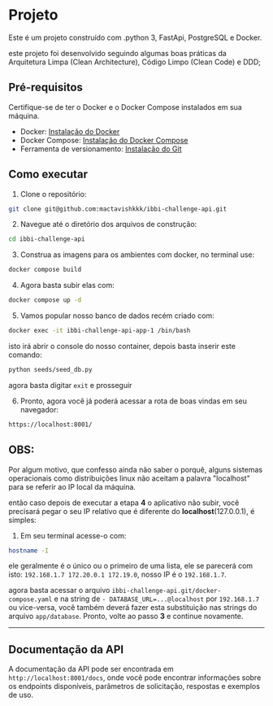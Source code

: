 # Projeto

Este é um projeto construído com .python 3, FastApi, PostgreSQL e Docker.

este projeto foi desenvolvido seguindo algumas boas práticas da Arquitetura Limpa (Clean Architecture), Código Limpo (Clean Code) e DDD;

## Pré-requisitos

Certifique-se de ter o Docker e o Docker Compose instalados em sua máquina.

- Docker: [Instalação do Docker](https://docs.docker.com/get-docker/)
- Docker Compose: [Instalação do Docker Compose](https://docs.docker.com/compose/install/)
- Ferramenta de versionamento: [Instalação do Git](https://git-scm.com/)

## Como executar

1. Clone o repositório:

```bash
git clone git@github.com:mactavishkkk/ibbi-challenge-api.git
```

2. Navegue até o diretório dos arquivos de construção:

```bash
cd ibbi-challenge-api
```

3. Construa as imagens para os ambientes com docker, no terminal use:

```bash
docker compose build
```

4. Agora basta subir elas com:

```bash
docker compose up -d
```

5. Vamos popular nosso banco de dados recém criado com:

```bash
docker exec -it ibbi-challenge-api-app-1 /bin/bash
```
isto irá abrir o console do nosso container, depois basta inserir este comando:

```bash
python seeds/seed_db.py
```

agora basta digitar `exit` e prosseguir

6. Pronto, agora você já poderá acessar a rota de boas vindas em seu navegador:

```bash
https://localhost:8001/
```

## OBS:

Por algum motivo, que confesso ainda não saber o porquê, alguns sistemas operacionais como distribuições linux não aceitam a palavra "localhost" para se referir ao IP local da máquina.

então caso depois de executar a etapa **4** o aplicativo não subir, você precisará pegar o seu IP relativo que é diferente do **localhost**(127.0.0.1), é simples:

1. Em seu terminal acesse-o com:

```bash
hostname -I
```

ele geralmente é o único ou o primeiro de uma lista, ele se parecerá com isto: `192.168.1.7 172.20.0.1 172.19.0`, nosso IP é o `192.168.1.7`.

agora basta acessar o arquivo `ibbi-challenge-api.git/docker-compose.yaml` e na string de `- DATABASE_URL=...@localhost` por `192.168.1.7` ou vice-versa, você também deverá fazer esta substituição nas strings do arquivo `app/database`. Pronto, volte ao passo **3** e continue novamente.

---

## Documentação da API

A documentação da API pode ser encontrada em `http://localhost:8001/docs`, onde você pode encontrar informações sobre os endpoints disponíveis, parâmetros de solicitação, respostas e exemplos de uso.